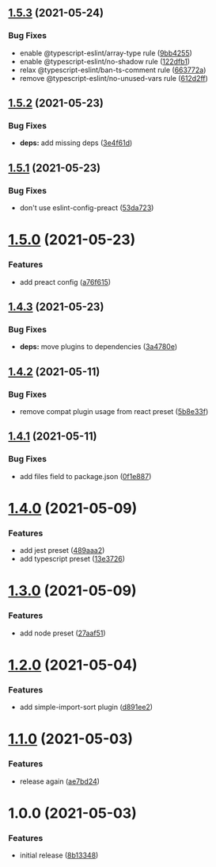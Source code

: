 ## [1.5.3](https://github.com/faergeek/eslint-config/compare/v1.5.2...v1.5.3) (2021-05-24)


### Bug Fixes

* enable @typescript-eslint/array-type rule ([9bb4255](https://github.com/faergeek/eslint-config/commit/9bb425528f873b2afb5e5c1ef8a6c39fe54fb5d3))
* enable @typescript-eslint/no-shadow rule ([122dfb1](https://github.com/faergeek/eslint-config/commit/122dfb13cb1faa6abc9c641f99ebe7663b463412))
* relax @typescript-eslint/ban-ts-comment rule ([663772a](https://github.com/faergeek/eslint-config/commit/663772a08ab64c4391916d703a74f098a9ecac56))
* remove @typescript-eslint/no-unused-vars rule ([612d2ff](https://github.com/faergeek/eslint-config/commit/612d2ff312a803048a9231cba4ad3fc723339605))

## [1.5.2](https://github.com/faergeek/eslint-config/compare/v1.5.1...v1.5.2) (2021-05-23)


### Bug Fixes

* **deps:** add missing deps ([3e4f61d](https://github.com/faergeek/eslint-config/commit/3e4f61d8f1198c9486c50745e1bb33b107589c0c))

## [1.5.1](https://github.com/faergeek/eslint-config/compare/v1.5.0...v1.5.1) (2021-05-23)


### Bug Fixes

* don't use eslint-config-preact ([53da723](https://github.com/faergeek/eslint-config/commit/53da723b5298821244a3b6650dc499f3f7476152))

# [1.5.0](https://github.com/faergeek/eslint-config/compare/v1.4.3...v1.5.0) (2021-05-23)


### Features

* add preact config ([a76f615](https://github.com/faergeek/eslint-config/commit/a76f61526765a80de7b04336536ee2890e418f48))

## [1.4.3](https://github.com/faergeek/eslint-config/compare/v1.4.2...v1.4.3) (2021-05-23)


### Bug Fixes

* **deps:** move plugins to dependencies ([3a4780e](https://github.com/faergeek/eslint-config/commit/3a4780ee617715ff5b307b85704999e4d8cdf582))

## [1.4.2](https://github.com/faergeek/eslint-config/compare/v1.4.1...v1.4.2) (2021-05-11)


### Bug Fixes

* remove compat plugin usage from react preset ([5b8e33f](https://github.com/faergeek/eslint-config/commit/5b8e33f574b99223bba2ffa4cbdf9b7914bb0ce6))

## [1.4.1](https://github.com/faergeek/eslint-config/compare/v1.4.0...v1.4.1) (2021-05-11)


### Bug Fixes

* add files field to package.json ([0f1e887](https://github.com/faergeek/eslint-config/commit/0f1e8873e550e50017403a4591aa2a81f44a9451))

# [1.4.0](https://github.com/faergeek/eslint-config/compare/v1.3.0...v1.4.0) (2021-05-09)


### Features

* add jest preset ([489aaa2](https://github.com/faergeek/eslint-config/commit/489aaa20ef2527c0529cb3d2eaff2e886bb2c72b))
* add typescript preset ([13e3726](https://github.com/faergeek/eslint-config/commit/13e3726bc9d0d1cfbf4b195cd4b48d7b22714cfe))

# [1.3.0](https://github.com/faergeek/eslint-config/compare/v1.2.0...v1.3.0) (2021-05-09)


### Features

* add node preset ([27aaf51](https://github.com/faergeek/eslint-config/commit/27aaf5137928f2612ca378a41e15543cbb41b658))

# [1.2.0](https://github.com/faergeek/eslint-config/compare/v1.1.0...v1.2.0) (2021-05-04)


### Features

* add simple-import-sort plugin ([d891ee2](https://github.com/faergeek/eslint-config/commit/d891ee21bd11966badb530a69c7f0960b0212222))

# [1.1.0](https://github.com/faergeek/eslint-config/compare/v1.0.0...v1.1.0) (2021-05-03)


### Features

* release again ([ae7bd24](https://github.com/faergeek/eslint-config/commit/ae7bd24a8552630d64fbc2ed9e8a80e8c7d98099))

# 1.0.0 (2021-05-03)


### Features

* initial release ([8b13348](https://github.com/faergeek/eslint-config/commit/8b1334805e5f8408bd834151b27548eb31104070))
